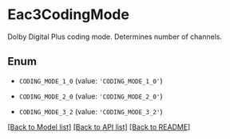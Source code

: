 # Eac3CodingMode

Dolby Digital Plus coding mode. Determines number of channels.

## Enum

* `CODING_MODE_1_0` (value: `'CODING_MODE_1_0'`)

* `CODING_MODE_2_0` (value: `'CODING_MODE_2_0'`)

* `CODING_MODE_3_2` (value: `'CODING_MODE_3_2'`)

[[Back to Model list]](../README.md#documentation-for-models) [[Back to API list]](../README.md#documentation-for-api-endpoints) [[Back to README]](../README.md)


